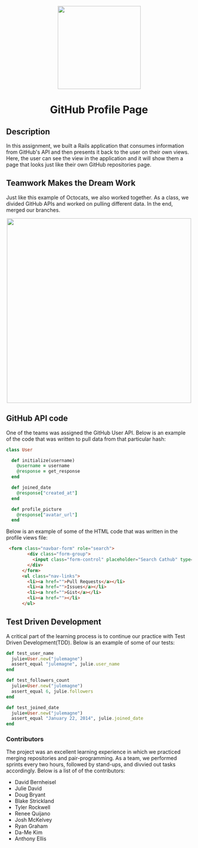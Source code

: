 <p align="center">
<img src="http://i.imgur.com/NWjLTGM.gif" width=225>
</p>
<h1 align="center">GitHub Profile Page</h1>

## Description
In this assignment, we built a Rails application that consumes information from GitHub's API and then presents it back to the user on their own views. Here, the user can see the view in the application and it will show them a page that looks just like their own GitHub repositories page.

## Teamwork Makes the Dream Work
Just like this example of Octocats, we also worked together. As a class, we divided GitHub APIs and worked on pulling different data. In the end, merged our branches.
<p align="center">
<img src="http://i.imgur.com/31Ase1Y.jpg" width=500>
</p>

## GitHub API code
One of the teams was assigned the GitHub User API. Below is an example of the code that was written to pull data from that particular hash:
```ruby
class User

  def initialize(username)
    @username = username
    @response = get_response
  end

  def joined_date
    @response["created_at"]
  end

  def profile_picture
    @response["avatar_url"]
  end
```    


Below is an example of some of the HTML code that was written in the profile views file:
```html
 <form class="navbar-form" role="search">
        <div class="form-group">
          <input class="form-control" placeholder="Search Cathub" type="text">
        </div>
      </form>
      <ul class="nav-links">
        <li><a href="">Pull Requests</a></li>
        <li><a href="">Issues</a></li>
        <li><a href="">Gist</a></li>
        <li><a href=""></li>
      </ul>
```

## Test Driven Development
A critical part of the learning process is to continue our practice with Test Driven Development(TDD). Below is an example of some of our tests:
```ruby
def test_user_name
  julie=User.new("julemagne")
  assert_equal "julemagne", julie.user_name
end

def test_followers_count
  julie=User.new("julemagne")
  assert_equal 6, julie.followers
end

def test_joined_date
  julie=User.new("julemagne")
  assert_equal "January 22, 2014", julie.joined_date
end
```


### Contributors
The project was an excellent learning experience in which we practiced merging repositories and pair-programming. As a team, we performed sprints every two hours, followed by stand-ups, and divvied out tasks accordingly. Below is a list of of the contributors:
- David Bernheisel
- Julie David
- Doug Bryant
- Blake Strickland
- Tyler Rockwell
- Renee Quijano
- Josh McKelvey
- Ryan Graham
- Da-Me Kim
- Anthony Ellis
